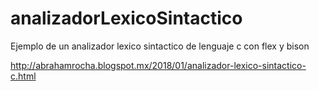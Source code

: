 # analizadorLexicoSintactico
Ejemplo de un analizador lexico sintactico de lenguaje c con flex y bison


http://abrahamrocha.blogspot.mx/2018/01/analizador-lexico-sintactico-c.html
